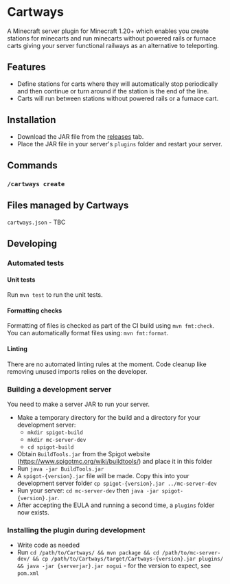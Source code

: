 # Cartways
A Minecraft server plugin for Minecraft 1.20+ which enables you create stations for minecarts and run minecarts without powered rails or furnace carts giving your server functional railways as an alternative to teleporting.

## Features
- Define stations for carts where they will automatically stop periodically and then continue or turn around if the station is the end of the line.
- Carts will run between stations without powered rails or a furnace cart.

## Installation
- Download the JAR file from the [releases](https://github.com/edbrn/Cartways/releases/) tab.
- Place the JAR file in your server's `plugins` folder and restart your server.

## Commands
### `/cartways create`

## Files managed by Cartways
`cartways.json` - TBC

## Developing
### Automated tests
#### Unit tests
Run `mvn test` to run the unit tests.

#### Formatting checks
Formatting of files is checked as part of the CI build using `mvn fmt:check`. You can automatically format files using: `mvn fmt:format`.

#### Linting
There are no automated linting rules at the moment. Code cleanup like removing unused imports relies on the developer.

### Building a development server
You need to make a server JAR to run your server.

- Make a temporary directory for the build and a directory for your development server:
  - `mkdir spigot-build`
  - `mkdir mc-server-dev`
  - `cd spigot-build`
- Obtain `BuildTools.jar` from the Spigot website (https://www.spigotmc.org/wiki/buildtools/) and place it in this folder
- Run `java -jar BuildTools.jar`
- A `spigot-{version}.jar` file will be made. Copy this into your development server folder `cp spigot-{version}.jar ../mc-server-dev`
- Run your server: `cd mc-server-dev` then `java -jar spigot-{version}.jar`.
- After accepting the EULA and running a second time, a `plugins` folder now exists.

### Installing the plugin during development
- Write code as needed
- Run `cd /path/to/Cartways/ && mvn package && cd /path/to/mc-server-dev/ && cp /path/to/Cartways/target/Cartways-{version}.jar plugins/ && java -jar {serverjar}.jar nogui` - for the version to expect, see `pom.xml`
